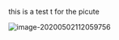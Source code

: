 this is a test t for the picute



![image-20200502112059756](E:\github\ninagu2010.github.io\images\image-20200502112059756.png)